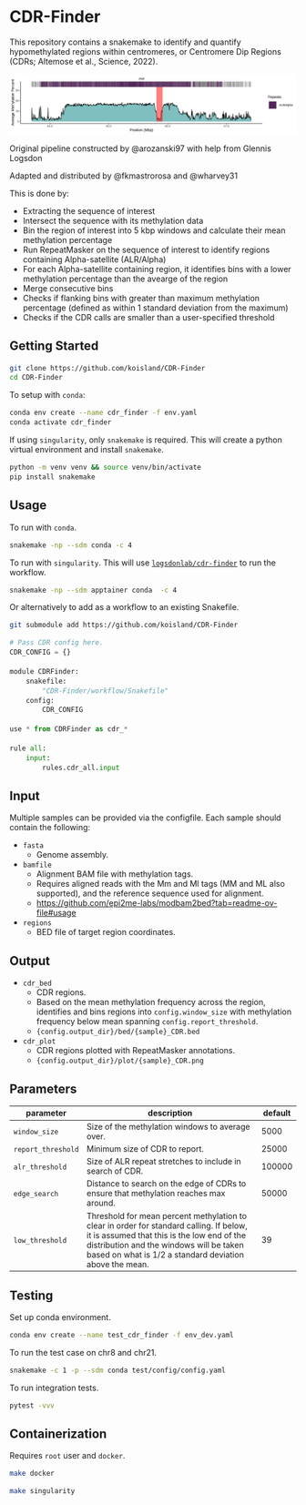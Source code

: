 # CDR-Finder
This repository contains a snakemake to identify and quantify hypomethylated regions within centromeres, or Centromere Dip Regions (CDRs; Altemose et al., Science, 2022).

![](docs/CHM13_CDR.png)

Original pipeline constructed by @arozanski97 with help from Glennis Logsdon

Adapted and distributed by @fkmastrorosa and @wharvey31

This is done by:
- Extracting the sequence of interest
- Intersect the sequence with its methylation data
- Bin the region of interest into 5 kbp windows and calculate their mean methylation percentage
- Run RepeatMasker on the sequence of interest to identify regions containing Alpha-satellite (ALR/Alpha)
- For each Alpha-satellite containing region, it identifies bins with a lower methylation percentage than the avearge of the region
- Merge consecutive bins
- Checks if flanking bins with greater than maximum methylation percentage (defined as within 1 standard deviation from the maximum)
- Checks if the CDR calls are smaller than a user-specified threshold


## Getting Started
```bash
git clone https://github.com/koisland/CDR-Finder
cd CDR-Finder
```

To setup with `conda`:
```bash
conda env create --name cdr_finder -f env.yaml
conda activate cdr_finder
```

If using `singularity`, only `snakemake` is required. This will create a python virtual environment and install `snakemake`.
```bash
python -m venv venv && source venv/bin/activate
pip install snakemake
```

## Usage
To run with `conda`.
```bash
snakemake -np --sdm conda -c 4
```

To run with `singularity`. This will use [`logsdonlab/cdr-finder`](https://hub.docker.com/r/logsdonlab/cdr-finder) to run the workflow.
```bash
snakemake -np --sdm apptainer conda  -c 4
```

Or alternatively to add as a workflow to an existing Snakefile.
```bash
git submodule add https://github.com/koisland/CDR-Finder
```

```python
# Pass CDR config here.
CDR_CONFIG = {}

module CDRFinder:
    snakefile:
        "CDR-Finder/workflow/Snakefile"
    config:
        CDR_CONFIG

use * from CDRFinder as cdr_*

rule all:
    input:
        rules.cdr_all.input
```

## Input
Multiple samples can be provided via the configfile. Each sample should contain the following:
- `fasta`
    * Genome assembly.
- `bamfile`
    * Alignment BAM file with methylation tags.
    * Requires aligned reads with the Mm and Ml tags (MM and ML also supported), and the reference sequence used for alignment.
    * https://github.com/epi2me-labs/modbam2bed?tab=readme-ov-file#usage
- `regions`
    * BED file of target region coordinates.

## Output
- `cdr_bed`
    * CDR regions.
    * Based on the mean methylation frequency across the region, identifies and bins regions into `config.window_size` with methylation frequency below mean spanning `config.report_threshold`.
    * `{config.output_dir}/bed/{sample}_CDR.bed`
- `cdr_plot`
    * CDR regions plotted with RepeatMasker annotations.
    * `{config.output_dir}/plot/{sample}_CDR.png`

## Parameters
|parameter|description|default|
|-|-|-|
|`window_size`|Size of the methylation windows to average over.|5000|
|`report_threshold`|Minimum size of CDR to report.|25000|
|`alr_threshold`|Size of ALR repeat stretches to include in search of CDR.|100000|
|`edge_search`| Distance to search on the edge of CDRs to ensure that methylation reaches max around.|50000|
|`low_threshold`|Threshold for mean percent methylation to clear in order for standard calling. If below, it is assumed that this is the low end of the distribution and the windows will be taken based on what is 1/2 a standard deviation above the mean.|39|

## Testing
Set up conda environment.
```bash
conda env create --name test_cdr_finder -f env_dev.yaml
```

To run the test case on chr8 and chr21.
```bash
snakemake -c 1 -p --sdm conda test/config/config.yaml
```

To run integration tests.
```bash
pytest -vvv
```

## Containerization
Requires `root` user and `docker`.
```bash
make docker
```

```bash
make singularity
```